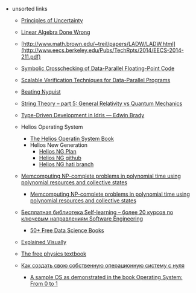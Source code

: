+ unsorted links
    + [Principles of Uncertainty](http://uncertainty.stat.cmu.edu/wp-content/uploads/2011/05/principles-of-uncertainty.pdf)
    + [Linear Algebra Done Wrong](http://www.math.brown.edu/~treil/papers/LADW/LADW.html)
    + [http://www.math.brown.edu/~treil/papers/LADW/LADW.html](http://www.eecs.berkeley.edu/Pubs/TechRpts/2014/EECS-2014-211.pdf)
    + [Symbolic Crosschecking of Data-Parallel Floating-Point Code](http://www.pcc.me.uk/~peter/acad/tse14.pdf)
    + [Scalable Verification Techniques for Data-Parallel Programs](http://www.doc.ic.ac.uk/~nyc04/thesis.pdf)
    + [Beating Nyquist](https://github.com/jakevdp/nyquist/blob/master/Nyquist.ipynb)

    + [String Theory – part 5: General Relativity vs Quantum Mechanics](https://societyofmodernastronomy.wordpress.com/2015/10/27/string-theory-part-5-general-relativity-vs-quantum-mechanics/)

    + [Type-Driven Development in Idris — Edwin Brady](https://www.youtube.com/watch?v=X36ye-1x_HQ)

    + Helios Operating System
        + [The Helios Operatin System Book](http://www.transputer.net/hbooks/techref/hbk.pdf)
        + Helios New Generation
            + [Helios NG Plan](http://www.geekdot.com/helios-ng/)
            + [Helios NG github](https://github.com/axelmuhr/Helios-NG)
            + [Helios NG hati branch](https://github.com/axelmuhr/Helios-NG/tree/hati)

    + [Memcomputing NP-complete problems in polynomial time using polynomial resources and collective states](http://advances.sciencemag.org/content/1/6/e1500031.full)
        + [Memcomputing NP-complete problems in polynomial time using polynomial resources and collective states](http://www.researchgate.net/publication/268524981_Memcomputing_NP-complete_problems_in_polynomial_time_using_polynomial_resources_and_collective_states)

    + [Бесплатная библиотека Self-learning – более 20 курсов по ключевым направлениям Software Engineering](http://habrahabr.ru/company/luxoft/blog/265339/)
        + [50+ Free Data Science Books](http://www.datasciencecentral.com/profiles/blogs/50-free-data-science-books?xg_source=activity)

    + [Explained Visually](http://setosa.io/ev/)

    + [The free physics textbook](http://www.motionmountain.net/?gclid=CLfavuaFqdQCFUhnGQodiJQJjQ)


    + [Как создать свою собственную операционную систему с нуля](https://tproger.ru/books/create-os/)
        + [A sample OS as demonstrated in the book Operating System: From 0 to 1](https://github.com/tuhdo/sample-os)
